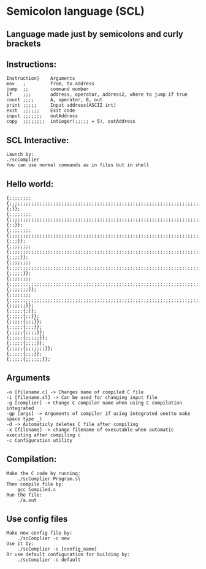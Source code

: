 # Semicolon language (SCL)

## Language made just by semicolons and  curly brackets

## Instructions:
```
Instruction|    Arguments
mov   ;         from, to address					
jump  ;;        command number
if    ;;;       address, operator, address2, where to jump if true
count ;;;;      A, operator, B, out	
print ;;;;;     Input address(ASCII int)
exit  ;;;;;;    Exit code
input ;;;;;;;   outAddress
copy  ;;;;;;;;  intieger(;;;;; = 5), outAddress
```
## SCL Interactive:
```
Launch by:
./scComplier
You can use normal commands as in files but in shell
```

## Hello world:
```
{;;;;;;;;{;;;;;;;;;;;;;;;;;;;;;;;;;;;;;;;;;;;;;;;;;;;;;;;;;;;;;;;;;;;;;;;;;;;;;;;;}{;}};
{;;;;;;;;{;;;;;;;;;;;;;;;;;;;;;;;;;;;;;;;;;;;;;;;;;;;;;;;;;;;;;;;;;;;;;;;;;;;;;;;;;;;;;;;;;;;;;;;;;;;;;;;;;;;;;}{;;}};
{;;;;;;;;{;;;;;;;;;;;;;;;;;;;;;;;;;;;;;;;;;;;;;;;;;;;;;;;;;;;;;;;;;;;;;;;;;;;;;;;;;;;;;;;;;;;;;;;;;;;;;;;;;;;;;;;;;;;;}{;;;}};
{;;;;;;;;{;;;;;;;;;;;;;;;;;;;;;;;;;;;;;;;;;;;;;;;;;;;;;;;;;;;;;;;;;;;;;;;;;;;;;;;;;;;;;;;;;;;;;;;;;;;;;;;;;;;;;;;;;;;;;;;}{;;;;}};
{;;;;;;;;{;;;;;;;;;;;;;;;;;;;;;;;;;;;;;;;;;;;;;;;;;;;;;;;;;;;;;;;;;;;;;;;;;;;;;;;;;;;;;;;;;;;;;;;}{;;;;;}};
{;;;;;;;;{;;;;;;;;;;;;;;;;;;;;;;;;;;;;;;;;;;;;;;;;;;;;;;;;;;;;;;;;;;;;;;;;;;;;;;;;;;;;;;;;;;;;;;;;;;;;;;;;;;;;;;;;;;;;;;;;;;}{;;;;;;;}};
{;;;;;;;;{;;;;;;;;;;;;;;;;;;;;;;;;;;;;;;;;;;;;;;;;;;;;;;;;;;;;;;;;;;;;;;;;;;;;;;;;;;;;;;;;;;;;;;;;;;;;;;;;;;;;}{;;;;;;}};
{;;;;;{;}};
{;;;;;{;;}};
{;;;;;{;;;}};
{;;;;;{;;;}};
{;;;;;{;;;;}};
{;;;;;{;;;;;}};
{;;;;;{;;;;}};
{;;;;;{;;;;;;;}};
{;;;;;{;;;}};
{;;;;;{;;;;;;}};
```
## Arguments
	-o [filename.c] -> Changes name of compiled C file
	-i [filename.sl] -> Can be used for changing input file
	-g [complier] -> Change C compiler name when using C compilation integrated
	-gp [args] -> Arguments of compiler if using integrated one(to make space type _)
	-d -> Automaticly deletes C file after compiling
	-x [filename] -> change filename of executable when automatic executing after compiling c
	-c Configuration utility
## Compilation:
	Make the C code by running:
		./scComplier Program.sl
	Then compile file by:
		gcc Compiled.c
	Run the file:
		./a.out
## Use config files
	Make new config file by:
		./scComplier -c new
	Use it by:
		./scComplier -c [config_name]
	Or use default configuration for building by:
		./scComplier -c default